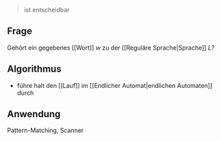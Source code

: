 > ist entscheidbar

## Frage
Gehört ein gegebenes [[Wort]] $w$ zu der [[Reguläre Sprache|Sprache]] $L$?
## Algorithmus
- führe halt den [[Lauf]] im [[Endlicher Automat|endlichen Automaten]] durch

## Anwendung
Pattern-Matching, Scanner
